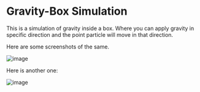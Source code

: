 # Gravity-Box Simulation
 
This is a simulation of gravity inside a box. Where you can apply gravity in specific direction and the point particle will move in that direction.

Here are some screenshots of the same.


![image](https://user-images.githubusercontent.com/88626486/168456985-cddbe7cf-72f6-4b74-b49c-a0f6abec797a.png)

Here is another one:


![image](https://user-images.githubusercontent.com/88626486/168456994-bda3a2c9-ea37-40e9-b3ad-23cd9257eab4.png)
